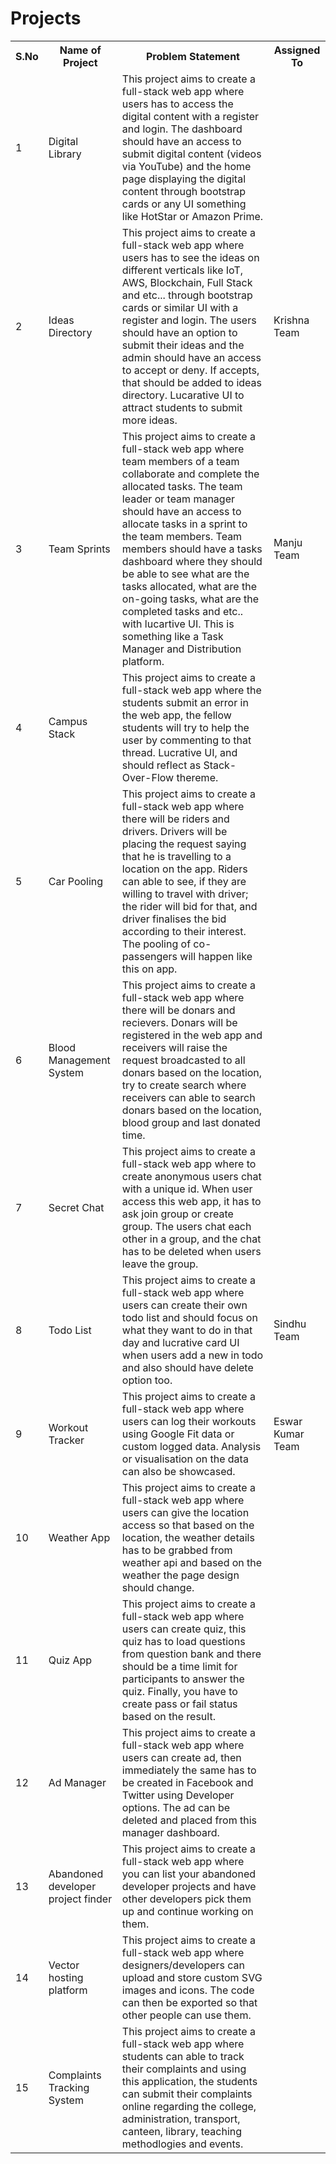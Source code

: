 # Projects

<table>
    <tr>
        <th>S.No</th>
        <th>Name of Project</th>
        <th>Problem Statement</th>
        <th>Assigned To</th>
    </tr>
    <tr>
        <td>1</td>
        <td>Digital Library</td>
        <td>This project aims to create a full-stack web app where users has to access the digital content with a register and login. The dashboard should have an access to submit digital content (videos via YouTube) and the home page displaying the digital content through bootstrap cards or any UI something like HotStar or Amazon Prime.
        <td></td>
    </tr>
    <tr>
        <td>2</td>
        <td>Ideas Directory</td>
        <td>This project aims to create a full-stack web app where users has to see the ideas on different verticals like IoT, AWS, Blockchain, Full Stack and etc... through bootstrap cards or similar UI with a register and login. The users should have an option to submit their ideas and the admin should have an access to accept or deny. If accepts, that should be added to ideas directory. Lucarative UI to attract students to submit more ideas.
        <td>Krishna Team</td>
    </tr>
    <tr>
        <td>3</td>
        <td>Team Sprints</td>
        <td>This project aims to create a full-stack web app where team members of a team collaborate and complete the allocated tasks. The team leader or team manager should have an access to allocate tasks in a sprint to the team members. Team members should have a tasks dashboard where they should be able to see what are the tasks allocated, what are the on-going tasks, what are the completed tasks and etc.. with lucartive UI. This is something like a Task Manager and Distribution platform.
        <td>Manju Team</td>
    </tr>
    <tr>
        <td>4</td>
        <td>Campus Stack</td>
        <td>This project aims to create a full-stack web app where the students submit an error in the web app, the fellow students will try to help the user by commenting to that thread. Lucrative UI, and should reflect as Stack-Over-Flow thereme. 
        <td></td>
    </tr>
    <tr>
        <td>5</td>
        <td>Car Pooling</td>
        <td>This project aims to create a full-stack web app where there will be riders and drivers. Drivers will be placing the request saying that he is travelling to a location on the app. Riders can able to see, if they are willing to travel with driver; the rider will bid for that, and driver finalises the bid according to their interest. The pooling of co-passengers will happen like this on app.
        <td></td>
    </tr>
    <tr>
        <td>6</td>
        <td>Blood Management System</td>
        <td>This project aims to create a full-stack web app where there will be donars and recievers. Donars will be registered in the web app and receivers will raise the request broadcasted to all donars based on the location, try to create search where receivers can able to search donars based on the location, blood group and last donated time.
        <td></td>
    </tr>
    <tr>
        <td>7</td>
        <td>Secret Chat</td>
        <td>This project aims to create a full-stack web app where to create anonymous users chat with a unique id. When user access this web app, it has to ask join group or create group. The users chat each other in a group, and the chat has to be deleted when users leave the group.
        <td></td>
    </tr>
    <tr>
        <td>8</td>
        <td>Todo List</td>
        <td>This project aims to create a full-stack web app where users can create their own todo list and should focus on what they want to do in that day and lucrative card UI when users add a new in todo and also should have delete option too. 
        <td>Sindhu Team</td>
    </tr>
    <tr>
        <td>9</td>
        <td>Workout Tracker</td>
        <td>This project aims to create a full-stack web app where users can log their workouts using Google Fit data or custom logged data. Analysis or visualisation on the data can also be showcased. 
        <td>Eswar Kumar Team</td>
    </tr>
    <tr>
        <td>10</td>
        <td>Weather App</td>
        <td>This project aims to create a full-stack web app where users can give the location access so that based on the location, the weather details has to be grabbed from weather api and based on the weather the page design should change. 
        <td></td>
    </tr>
    <tr>
        <td>11</td>
        <td>Quiz App</td>
        <td>This project aims to create a full-stack web app where users can create quiz, this quiz has to load questions from question bank and there should be a time limit for participants to answer the quiz. Finally, you have to create pass or fail status based on the result. 
        <td></td>
    </tr>
    <tr>
        <td>12</td>
        <td>Ad Manager</td>
        <td>This project aims to create a full-stack web app where users can create ad, then immediately the same has to be created in Facebook and Twitter using Developer options. The ad can be deleted and placed from this manager dashboard. 
        <td></td>
    </tr>
    <tr>
        <td>13</td>
        <td>Abandoned developer project finder</td>
        <td>This project aims to create a full-stack web app where you can list your abandoned developer projects and have other developers pick them up and continue working on them. 
        <td></td>
    </tr>
    <tr>
        <td>14</td>
        <td>Vector hosting platform</td>
        <td>This project aims to create a full-stack web app where designers/developers can upload and store custom SVG images and icons. The code can then be exported so that other people can use them.</td>
        <td></td>
    </tr>
    <tr>
        <td>15</td>
        <td>Complaints Tracking System</td>
        <td>This project aims to create a full-stack web app where students can able to track their complaints and using this application, the students can submit their complaints online regarding the college, administration, transport, canteen, library, teaching methodlogies and events.</td>
        <td></td>
    </tr>
    
    
</table>
